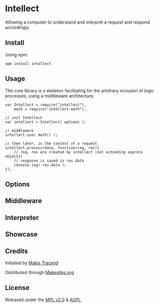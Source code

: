 # Intellect

Allowing a computer to understand and interpret a request and respond accordingly.


## Install

Using npm:
```
npm install intellect
```


## Usage

The core library is a skeleton facilitating for the arbitrary inclusion of logic processes, using a middleware architecture.

```
var Intellect = require("intellect"),
	math = require("intellect-math");

// init Intellect
var intellect = Intellect( options );

// middleware
intellect.use( math() );

// then later, in the context of a request
intellect.process(data, function(req, res){
	// req, res are created by intellect (not extending express objects)
	// response is saved in res.data
	console.log( res.data );
});

```


## Options


## Middleware


## Interpreter



## Showcase


## Credits

Initiated by [Makis Tracend](http://github.com/tracend)

Distributed through [Makesites.org](http://makesites.org)


## License

Released under the [MPL v2.0](http://www.mozilla.org/MPL/2.0/) & [AGPL](http://www.gnu.org/licenses/agpl.html)
